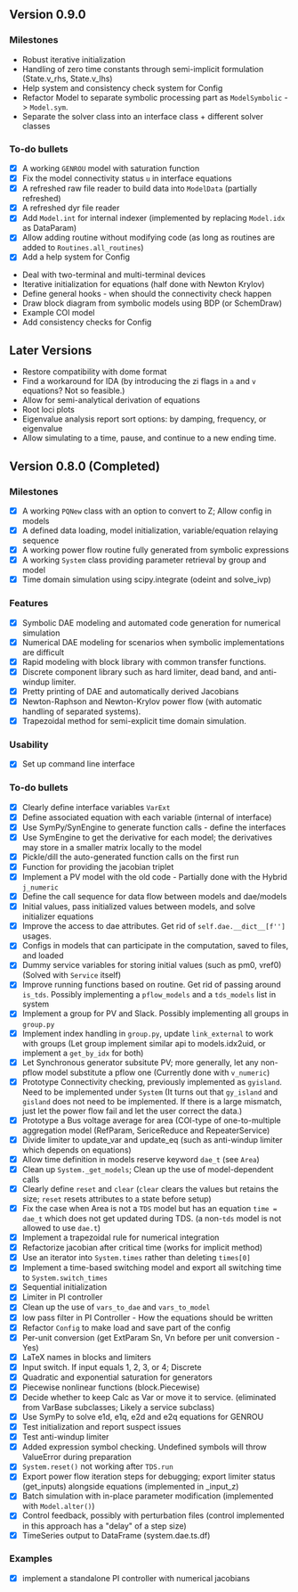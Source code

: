 ## Version 0.9.0

### Milestones
*   Robust iterative initialization
*   Handling of zero time constants through semi-implicit formulation (State.v_rhs, State.v_lhs)
*   Help system and consistency check system for Config
*   Refactor Model to separate symbolic processing part as `ModelSymbolic` -> `Model.sym`.
*   Separate the solver class into an interface class + different solver classes

### To-do bullets
- [x] A working `GENROU` model with saturation function
- [x] Fix the model connectivity status `u` in interface equations
- [x] A refreshed raw file reader to build data into `ModelData` (partially refreshed)
- [x] A refreshed dyr file reader
- [x] Add ``Model.int`` for internal indexer (implemented by replacing `Model.idx` as DataParam)
- [x] Allow adding routine without modifying code (as long as routines are added to `Routines.all_routines`)
- [x] Add a help system for Config
*   Deal with two-terminal and multi-terminal devices
*   Iterative initialization for equations (half done with Newton Krylov)
*   Define general hooks - when should the connectivity check happen
*   Draw block diagram from symbolic models using BDP (or SchemDraw)
*   Example COI model
*   Add consistency checks for Config


## Later Versions
*   Restore compatibility with dome format
*   Find a workaround for IDA (by introducing the zi flags in `a` and `v` equations? Not so feasible.)
*   Allow for semi-analytical derivation of equations
*   Root loci plots
*   Eigenvalue analysis report sort options: by damping, frequency, or eigenvalue
*   Allow simulating to a time, pause, and continue to a new ending time.


## Version 0.8.0 (Completed)

### Milestones
- [x] A working `PQNew` class with an option to convert to Z; Allow config in models
- [x] A defined data loading, model initialization, variable/equation relaying sequence
- [x] A working power flow routine fully generated from symbolic expressions
- [x] A working `System` class providing parameter retrieval by group and model
- [x] Time domain simulation using scipy.integrate (odeint and solve_ivp)

### Features
- [x] Symbolic DAE modeling and automated code generation for numerical simulation
- [x] Numerical DAE modeling for scenarios when symbolic implementations are difficult
- [x] Rapid modeling with block library with common transfer functions.
- [x] Discrete component library such as hard limiter, dead band, and anti-windup limiter.
- [x] Pretty printing of DAE and automatically derived Jacobians
- [x] Newton-Raphson and Newton-Krylov power flow (with automatic handling of separated systems).
- [x] Trapezoidal method for semi-explicit time domain simulation.

### Usability
- [x] Set up command line interface

### To-do bullets
- [x] Clearly define interface variables `VarExt`
- [x] Define associated equation with each variable (internal of interface)
- [x] Use SymPy/SynEngine to generate function calls - define the interfaces
- [x] Use SymEngine to get the derivative for each model; the derivatives may store in a smaller matrix locally to the model
- [x] Pickle/dill the auto-generated function calls on the first run
- [x] Function for providing the jacobian triplet
- [x] Implement a PV model with the old code - Partially done with the Hybrid `j_numeric`
- [x] Define the call sequence for data flow between models and dae/models
- [x] Initial values, pass initialized values between models, and solve initializer equations
- [x] Improve the access to dae attributes. Get rid of `self.dae.__dict__[f'']` usages.
- [x] Configs in models that can participate in the computation, saved to files, and loaded
- [x] Dummy service variables for storing initial values (such as pm0, vref0) (Solved with `Service` itself)
- [x] Improve running functions based on routine. Get rid of passing around `is_tds`. Possibly implementing a
 `pflow_models` and a `tds_models` list in system
- [x] Implement a group for PV and Slack. Possibly implementing all groups in `group.py`
- [x]   Implement index handling in `group.py`, update `link_external` to work with groups (Let group implement
 similar api to models.idx2uid, or implement a `get_by_idx` for both)
- [x] Let Synchronous generator subsitute PV; more generally, let any non-pflow model substitute a pflow one
 (Currently done with `v_numeric`)
- [x] Prototype Connectivity checking, previously implemented as `gyisland`. Need to be implemented under
 `System` (It turns out that `gy_island` and `gisland` does not need to be implemented. If there is a large
  mismatch, just let the power flow fail and let the user correct the data.)
- [x] Prototype a Bus voltage average for area (COI-type of one-to-multiple aggregation model 
(RefParam, SericeReduce and RepeaterService)
- [x] Divide limiter to update_var and update_eq (such as anti-windup limiter which depends on equations)
- [x] Allow time definition in models reserve keyword `dae_t` (see `Area`)
- [x] Clean up `System._get_models`; Clean up the use of model-dependent calls
- [x] Clearly define `reset` and `clear` (`clear` clears the values but retains the size; `reset` resets
 attributes to a state before setup)
- [x] Fix the case when Area is not a `TDS` model but has an equation `time = dae_t` which does not get updated
 during TDS. (a non-`tds` model is not allowed to use `dae.t`)
- [x] Implement a trapezoidal rule for numerical integration
- [x] Refactorize jacobian after critical time (works for implicit method)
- [x] Use an iterator into `System.times` rather than deleting `times[0]`
- [x] Implement a time-based switching model and export all switching time to `System.switch_times`
- [x] Sequential initialization 
- [x] Limiter in PI controller
- [x] Clean up the use of `vars_to_dae` and `vars_to_model` 
- [x] low pass filter in PI Controller - How the equations should be written
- [x] Refactor `Config` to make load and save part of the config
- [x] Per-unit conversion (get ExtParam Sn, Vn before per unit conversion - Yes)
- [x] LaTeX names in blocks and limiters
- [x] Input switch. If input equals 1, 2, 3, or 4; Discrete
- [x] Quadratic and exponential saturation for generators
- [x] Piecewise nonlinear functions (block.Piecewise)
- [x] Decide whether to keep Calc as Var or move it to service. (eliminated from VarBase subclasses; Likely a
 service subclass)
- [x] Use SymPy to solve e1d, e1q, e2d and e2q equations for GENROU
- [x] Test initialization and report suspect issues
- [x] Test anti-windup limiter
- [x] Added expression symbol checking. Undefined symbols will throw ValueError during preparation
- [x] `System.reset()` not working after `TDS.run`
- [x] Export power flow iteration steps for debugging; export limiter status (get_inputs) alongside equations (implemented in _input_z)
- [x] Batch simulation with in-place parameter modification (implemented with `Model.alter()`)
- [x] Control feedback, possibly with perturbation files (control implemented in this approach has a "delay" of a step size)
- [x] TimeSeries output to DataFrame (system.dae.ts.df)

### Examples
- [x] implement a standalone PI controller with numerical jacobians
